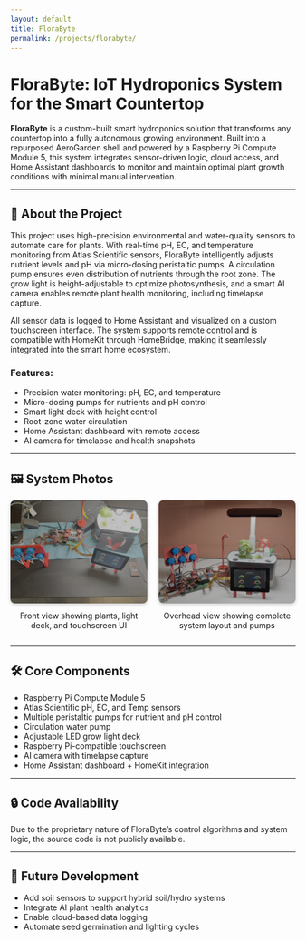 ```yaml
---
layout: default
title: FloraByte
permalink: /projects/florabyte/
---
```


# FloraByte: IoT Hydroponics System for the Smart Countertop

**FloraByte** is a custom-built smart hydroponics solution that transforms any countertop into a fully autonomous growing environment. Built into a repurposed AeroGarden shell and powered by a Raspberry Pi Compute Module 5, this system integrates sensor-driven logic, cloud access, and Home Assistant dashboards to monitor and maintain optimal plant growth conditions with minimal manual intervention.

---

## 🔧 About the Project

This project uses high-precision environmental and water-quality sensors to automate care for plants. With real-time pH, EC, and temperature monitoring from Atlas Scientific sensors, FloraByte intelligently adjusts nutrient levels and pH via micro-dosing peristaltic pumps. A circulation pump ensures even distribution of nutrients through the root zone. The grow light is height-adjustable to optimize photosynthesis, and a smart AI camera enables remote plant health monitoring, including timelapse capture.

All sensor data is logged to Home Assistant and visualized on a custom touchscreen interface. The system supports remote control and is compatible with HomeKit through HomeBridge, making it seamlessly integrated into the smart home ecosystem.

### Features:
- Precision water monitoring: pH, EC, and temperature
- Micro-dosing pumps for nutrients and pH control
- Smart light deck with height control
- Root-zone water circulation
- Home Assistant dashboard with remote access
- AI camera for timelapse and health snapshots

---

## 🖼️ System Photos

<div style="display: flex; flex-wrap: wrap; gap: 20px; justify-content: center; align-items: flex-start;">

  <!-- Image 1 -->
  <div style="flex: 1 1 48%; max-width: 600px;">
    <img src="./FloraByte1.png" alt="FloraByte System Front View" style="width: 100%; border-radius: 8px; box-shadow: 0 2px 6px rgba(0,0,0,0.2);" />
    <p style="text-align: center; margin-top: 10px;">Front view showing plants, light deck, and touchscreen UI</p>
  </div>

  <!-- Image 2 -->
  <div style="flex: 1 1 48%; max-width: 600px;">
    <img src="./FloraByte2.png" alt="FloraByte Full System View" style="width: 100%; border-radius: 8px; box-shadow: 0 2px 6px rgba(0,0,0,0.2);" />
    <p style="text-align: center; margin-top: 10px;">Overhead view showing complete system layout and pumps</p>
  </div>

</div>

---

## 🛠️ Core Components

- Raspberry Pi Compute Module 5
- Atlas Scientific pH, EC, and Temp sensors
- Multiple peristaltic pumps for nutrient and pH control
- Circulation water pump
- Adjustable LED grow light deck
- Raspberry Pi-compatible touchscreen
- AI camera with timelapse capture
- Home Assistant dashboard + HomeKit integration

---

## 🔒 Code Availability

Due to the proprietary nature of FloraByte’s control algorithms and system logic, the source code is not publicly available.

---

## 🌱 Future Development

- Add soil sensors to support hybrid soil/hydro systems
- Integrate AI plant health analytics
- Enable cloud-based data logging
- Automate seed germination and lighting cycles
